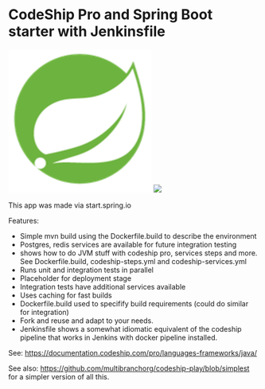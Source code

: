 # CodeShip Pro and Spring Boot starter with Jenkinsfile

<img src='https://raw.githubusercontent.com/github/explore/6c6508f34230f0ac0d49e847a326429eefbfc030/topics/spring-boot/spring-boot.png'/>

<img src='https://www.cloudbees.com/sites/default/files/codeship-by-cloudbees.png'>

This app was made via start.spring.io

Features: 

* Simple mvn build using the Dockerfile.build to describe the environment
* Postgres, redis services are available for future integration testing
* shows how to do JVM stuff with codeship pro, services steps and more. See Dockerfile.build, codeship-steps.yml and codeship-services.yml
* Runs unit and integration tests in parallel
* Placeholder for deployment stage
* Integration tests have additional services available
* Uses caching for fast builds
* Dockerfile.build used to specifify build requirements (could do similar for integration)
* Fork and reuse and adapt to your needs. 
* Jenkinsfile shows a somewhat idiomatic equivalent of the codeship pipeline that works in Jenkins with docker pipeline installed. 


See: https://documentation.codeship.com/pro/languages-frameworks/java/

See also: https://github.com/multibranchorg/codeship-play/blob/simplest for a simpler version of all this. 

